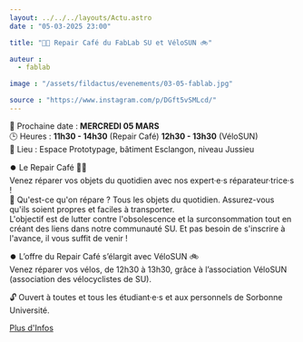 ```yaml
---
layout: ../../../layouts/Actu.astro
date : "05-03-2025 23:00"

title: "🔧✨ Repair Café du FabLab SU et VéloSUN 🚲"

auteur :
  - fablab

image : "/assets/fildactus/evenements/03-05-fablab.jpg"

source : "https://www.instagram.com/p/DGft5vSMLcd/"
---
```


📅 Prochaine date : __MERCREDI 05 MARS__  
🕒 Heures : __11h30 - 14h30__ (Repair Café) __12h30 - 13h30__ (VéloSUN)  
📍 Lieu : Espace Prototypage, bâtiment Esclangon, niveau Jussieu

⏺️ Le Repair Café 🔧✨  
Venez réparer vos objets du quotidien avec nos expert·e·s réparateur·trice·s !  
🔧 Qu'est-ce qu'on répare ? Tous les objets du quotidien. Assurez-vous qu'ils soient propres et faciles à transporter.  
L'objectif est de lutter contre l'obsolescence et la surconsommation tout en créant des liens dans notre communauté SU. Et pas besoin de s'inscrire à l'avance, il vous suffit de venir !

⏺️ L’offre du Repair Café s’élargit avec VéloSUN 🚲  
Venez réparer vos vélos, de 12h30 à 13h30, grâce à l’association VéloSUN (association des vélocyclistes de SU).

🔓 Ouvert à toutes et tous les étudiant·e·s et aux personnels de Sorbonne Université.

[Plus d'Infos](https://fablab.sorbonne-universite.fr/actualites-fablab/le-repair-cafe-du-fablab-su-et-velosun)